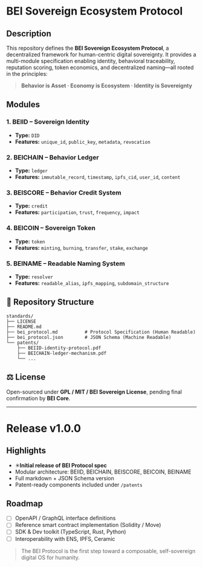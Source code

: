 # BEI Sovereign Ecosystem Protocol

## Description

This repository defines the **BEI Sovereign Ecosystem Protocol**, a decentralized framework for human-centric digital sovereignty. It provides a multi-module specification enabling identity, behavioral traceability, reputation scoring, token economics, and decentralized naming—all rooted in the principles:

> **Behavior is Asset · Economy is Ecosystem · Identity is Sovereignty**

## Modules

### 1. BEIID – Sovereign Identity
- **Type:** `DID`
- **Features:** `unique_id`, `public_key`, `metadata`, `revocation`

### 2. BEICHAIN – Behavior Ledger
- **Type:** `ledger`
- **Features:** `immutable_record`, `timestamp`, `ipfs_cid`, `user_id`, `content`

### 3. BEISCORE – Behavior Credit System
- **Type:** `credit`
- **Features:** `participation`, `trust`, `frequency`, `impact`

### 4. BEICOIN – Sovereign Token
- **Type:** `token`
- **Features:** `minting`, `burning`, `transfer`, `stake`, `exchange`

### 5. BEINAME – Readable Naming System
- **Type:** `resolver`
- **Features:** `readable_alias`, `ipfs_mapping`, `subdomain_structure`

## 📂 Repository Structure

```
standards/
├── LICENSE
├── README.md
├── bei_protocol.md          # Protocol Specification (Human Readable)
├── bei_protocol.json        # JSON Schema (Machine Readable)
└── patents/
    ├── BEIID-identity-protocol.pdf
    ├── BEICHAIN-ledger-mechanism.pdf
    └── ...
```

## ⚖️ License

Open-sourced under **GPL / MIT / BEI Sovereign License**, pending final confirmation by **BEI Core**.

---

# Release v1.0.0

## Highlights

- ✳**Initial release of BEI Protocol spec**
-  Modular architecture: BEIID, BEICHAIN, BEISCORE, BEICOIN, BEINAME
-  Full markdown + JSON Schema version
- Patent-ready components included under `/patents`

## Roadmap

- [ ] OpenAPI / GraphQL interface definitions
- [ ] Reference smart contract implementation (Solidity / Move)
- [ ] SDK & Dev toolkit (TypeScript, Rust, Python)
- [ ] Interoperability with ENS, IPFS, Ceramic

> The BEI Protocol is the first step toward a composable, self-sovereign digital OS for humanity.
